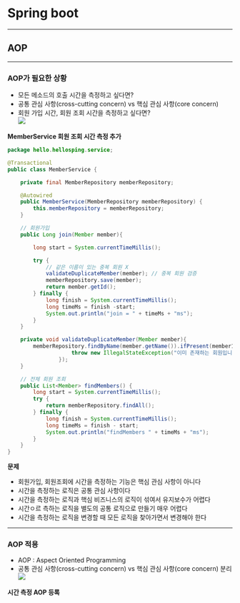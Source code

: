 # Spring boot
---
## AOP
---
### AOP가 필요한 상황
- 모든 메소드의 호출 시간을 측정하고 싶다면?   
- 공통 관심 사항(cross-cutting concern) vs 핵심 관심 사항(core concern)   
- 회원 가입 시간, 회원 조회 시간을 측정하고 싶다면?      
![](https://encrypted-tbn0.gstatic.com/images?q=tbn:ANd9GcRp26ymT8i31QKyWhR6v5cw_KdDMcx-JAFkxYhJOgcf1PhUNRM1L_AraM7xgP9GOs-fRsk&usqp=CAU)   

**MemberService 회원 조회 시간 측정 추가**   
``` java
package hello.hellosping.service;

@Transactional
public class MemberService {

    private final MemberRepository memberRepository;

    @Autowired
    public MemberService(MemberRepository memberRepository) {
        this.memberRepository = memberRepository;
    }

    // 회원가입
    public Long join(Member member){

        long start = System.currentTimeMillis();

        try {
            // 같은 이름이 있는 중복 회원 X
            validateDuplicateMember(member); // 중복 회원 검증
            memberRepository.save(member);
            return member.getId();
        } finally {
            long finish = System.currentTimeMillis();
            long timeMs = finish -start;
            System.out.println("join = " + timeMs + "ms");
        }
    }

    private void validateDuplicateMember(Member member){
        memberRepository.findByName(member.getName()).ifPresent(member1 -> {
                    throw new IllegalStateException("이미 존재하는 회원입니다.");
                });
    }

    // 전체 회원 조회
    public List<Member> findMembers() {
        long start = System.currentTimeMillis();
        try {
            return memberRepository.findAll();
        } finally {
            long finish = System.currentTimeMillis();
            long timeMs = finish - start;
            System.out.println("findMembers " + timeMs + "ms");
        }
    }
}
```

**문제**   
- 회원가입, 회원조회에 시간을 측정하는 기능은 핵심 관심 사항이 아니다
- 시간을 측정하는 로직은 공통 관심 사항이다   
- 시간을 측정하는 로직과 핵심 비즈니스의 로직이 섞여서 유지보수가 어렵다   
- 시간ㅇ르 측하는 로직을 별도의 공통 로직으로 만들기 매우 어렵다   
- 시간을 측정하는 로직을 변경할 때 모든 로직을 찾아가면서 변경해야 한다   
---
### AOP 적용
- AOP : Aspect Oriented Programming   
- 공통 관심 사항(cross-cutting concern) vs 핵심 관심 사항(core concern) 분리   
![](https://images.velog.io/images/rladuswl/post/e19f44a4-fb53-45a2-a409-d35521942a9a/%EC%BA%A1%EC%B2%98.JPG)

**시간 측정 AOP 등록**   
```
